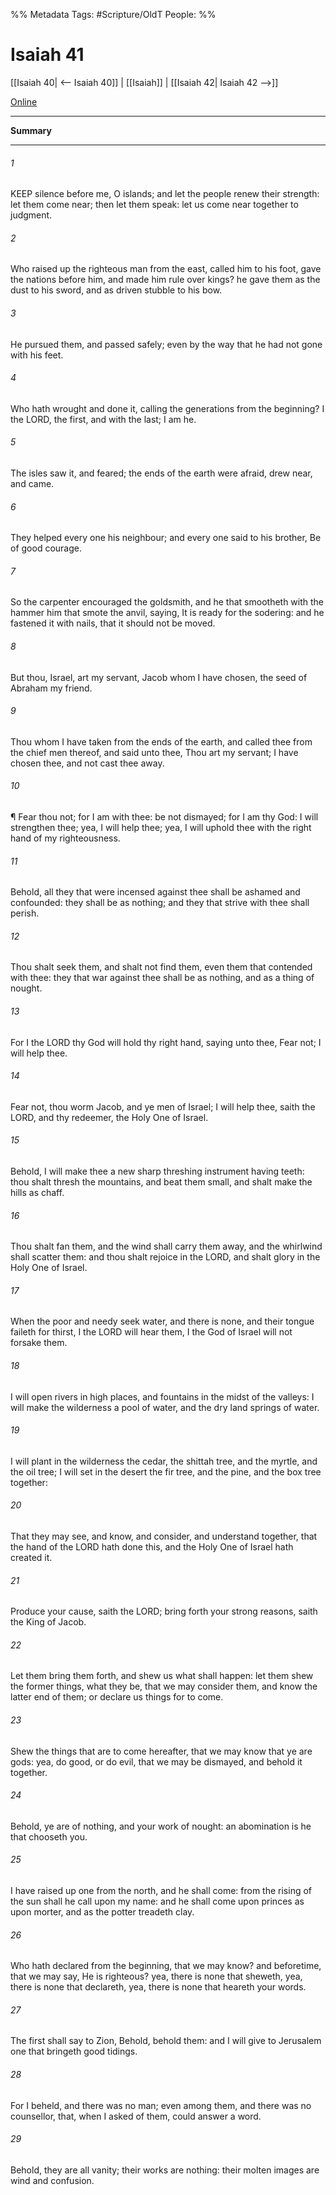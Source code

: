 

%% Metadata
Tags: #Scripture/OldT
People: 
%%
# Isaiah 41
[[Isaiah 40| <-- Isaiah 40]] | [[Isaiah]] | [[Isaiah 42| Isaiah 42 -->]]

[Online](https://churchofjesuschrist.org/study/scriptures/ot/isa/41?lang=eng)

---
__Summary__



---

###### 1
KEEP silence before me, O islands; and let the people renew their strength: let them come near; then let them speak: let us come near together to judgment.
###### 2
Who raised up the righteous man from the east, called him to his foot, gave the nations before him, and made him rule over kings?  he gave them as the dust to his sword, and as driven stubble to his bow.
###### 3
He pursued them, and passed safely; even by the way that he had not gone with his feet.
###### 4
Who hath wrought and done it, calling the generations from the beginning?  I the LORD, the first, and with the last; I am he.
###### 5
The isles saw it, and feared; the ends of the earth were afraid, drew near, and came.
###### 6
They helped every one his neighbour; and every one said to his brother, Be of good courage.
###### 7
So the carpenter encouraged the goldsmith, and he that smootheth with the hammer him that smote the anvil, saying, It is ready for the sodering: and he fastened it with nails, that it should not be moved.
###### 8
But thou, Israel, art my servant, Jacob whom I have chosen, the seed of Abraham my friend.
###### 9
Thou whom I have taken from the ends of the earth, and called thee from the chief men thereof, and said unto thee, Thou art my servant; I have chosen thee, and not cast thee away.
###### 10
¶ Fear thou not; for I am with thee: be not dismayed; for I am thy God: I will strengthen thee; yea, I will help thee; yea, I will uphold thee with the right hand of my righteousness.
###### 11
Behold, all they that were incensed against thee shall be ashamed and confounded: they shall be as nothing; and they that strive with thee shall perish.
###### 12
Thou shalt seek them, and shalt not find them, even them that contended with thee: they that war against thee shall be as nothing, and as a thing of nought.
###### 13
For I the LORD thy God will hold thy right hand, saying unto thee, Fear not; I will help thee.
###### 14
Fear not, thou worm Jacob, and ye men of Israel; I will help thee, saith the LORD, and thy redeemer, the Holy One of Israel.
###### 15
Behold, I will make thee a new sharp threshing instrument having teeth: thou shalt thresh the mountains, and beat them small, and shalt make the hills as chaff.
###### 16
Thou shalt fan them, and the wind shall carry them away, and the whirlwind shall scatter them: and thou shalt rejoice in the LORD, and shalt glory in the Holy One of Israel.
###### 17
When the poor and needy seek water, and there is none, and their tongue faileth for thirst, I the LORD will hear them, I the God of Israel will not forsake them.
###### 18
I will open rivers in high places, and fountains in the midst of the valleys: I will make the wilderness a pool of water, and the dry land springs of water.
###### 19
I will plant in the wilderness the cedar, the shittah tree, and the myrtle, and the oil tree; I will set in the desert the fir tree, and the pine, and the box tree together:
###### 20
That they may see, and know, and consider, and understand together, that the hand of the LORD hath done this, and the Holy One of Israel hath created it.
###### 21
Produce your cause, saith the LORD; bring forth your strong reasons, saith the King of Jacob.
###### 22
Let them bring them forth, and shew us what shall happen: let them shew the former things, what they be, that we may consider them, and know the latter end of them; or declare us things for to come.
###### 23
Shew the things that are to come hereafter, that we may know that ye are gods: yea, do good, or do evil, that we may be dismayed, and behold it together.
###### 24
Behold, ye are of nothing, and your work of nought: an abomination is he that chooseth you.
###### 25
I have raised up one from the north, and he shall come: from the rising of the sun shall he call upon my name: and he shall come upon princes as upon morter, and as the potter treadeth clay.
###### 26
Who hath declared from the beginning, that we may know?  and beforetime, that we may say, He is righteous?  yea, there is none that sheweth, yea, there is none that declareth, yea, there is none that heareth your words.
###### 27
The first shall say to Zion, Behold, behold them: and I will give to Jerusalem one that bringeth good tidings.
###### 28
For I beheld, and there was no man; even among them, and there was no counsellor, that, when I asked of them, could answer a word.
###### 29
Behold, they are all vanity; their works are nothing: their molten images are wind and confusion.



